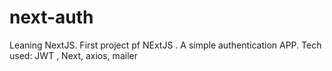# next-auth
Leaning NextJS. First project pf NExtJS . A simple authentication APP. Tech used: JWT , Next, axios, mailer
